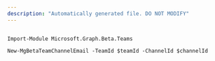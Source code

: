 ```yaml
---
description: "Automatically generated file. DO NOT MODIFY"
---
```


```powershellv2

Import-Module Microsoft.Graph.Beta.Teams

New-MgBetaTeamChannelEmail -TeamId $teamId -ChannelId $channelId

```